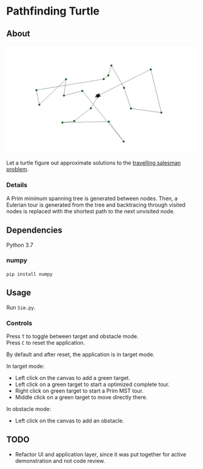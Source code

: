 # Pathfinding Turtle

## About

![tour](OptimizedTour.jpg)

Let a turtle figure out approximate solutions to the [travelling salesman problem](https://en.wikipedia.org/wiki/Travelling_salesman_problem).

### Details

A Prim minimum spanning tree is generated between nodes.
Then, a Eulerian tour is generated from the tree and backtracing through visited nodes is replaced with the shortest path to the next unvisited node.

## Dependencies

Python 3.7

### numpy

`pip install numpy`

## Usage

Run `Sim.py`.

### Controls

Press `T` to toggle between target and obstacle mode.  
Press `C` to reset the application.

By default and after reset, the application is in target mode.

In target mode:

- Left click on the canvas to add a green target.
- Left click on a green target to start a optimized complete tour.
- Right click on green target to start a Prim MST tour.
- Middle click on a green target to move directly there.

In obstacle mode:

- Left click on the canvas to add an obstacle.

## TODO

- Refactor UI and application layer, since it was put together for active demonstration and not code review.
